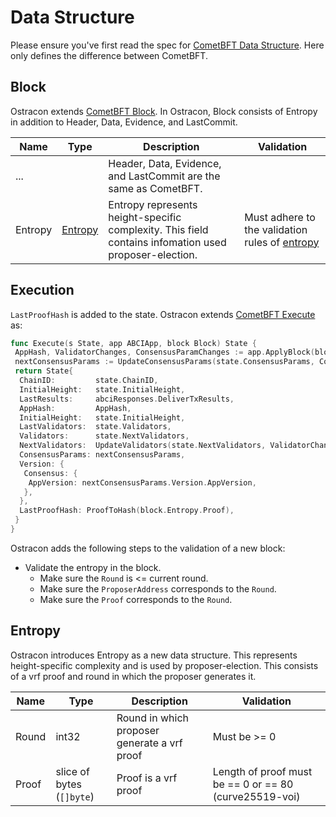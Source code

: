 # Data Structure

Please ensure you've first read the spec for [CometBFT Data Structure](https://github.com/tendermint/tendermint/blob/v0.34.x/spec/core/data_structures.md). Here only defines the difference between CometBFT.

## Block

Ostracon extends [CometBFT Block](https://github.com/tendermint/tendermint/blob/v0.34.x/spec/core/data_structures.md#block). In Ostracon, Block consists of Entropy in addition to Header, Data, Evidence, and LastCommit.

| Name | Type | Description | Validation |
|------|------|-------------|------------|
| ...  |      | Header, Data, Evidence, and LastCommit are the same as CometBFT. |            |
| Entropy | [Entropy](#entropy) | Entropy represents height-specific complexity. This field contains infomation used proposer-election. | Must adhere to the validation rules of [entropy](#entropy) |

## Execution

`LastProofHash` is added to the state. Ostracon extends [CometBFT Execute](https://github.com/tendermint/tendermint/blob/v0.34.x/spec/core/data_structures.md#execution) as:

```go
func Execute(s State, app ABCIApp, block Block) State {
 AppHash, ValidatorChanges, ConsensusParamChanges := app.ApplyBlock(block)
 nextConsensusParams := UpdateConsensusParams(state.ConsensusParams, ConsensusParamChanges)
 return State{
  ChainID:         state.ChainID,
  InitialHeight:   state.InitialHeight,
  LastResults:     abciResponses.DeliverTxResults,
  AppHash:         AppHash,
  InitialHeight:   state.InitialHeight,
  LastValidators:  state.Validators,
  Validators:      state.NextValidators,
  NextValidators:  UpdateValidators(state.NextValidators, ValidatorChanges),
  ConsensusParams: nextConsensusParams,
  Version: {
   Consensus: {
    AppVersion: nextConsensusParams.Version.AppVersion,
   },
  },
  LastProofHash: ProofToHash(block.Entropy.Proof),
 }
}
```

Ostracon adds the following steps to the validation of a new block:

- Validate the entropy in the block.
    - Make sure the `Round` is <= current round.
    - Make sure the `ProposerAddress` corresponds to the `Round`.
    - Make sure the `Proof` corresponds to the `Round`.

## Entropy

Ostracon introduces Entropy as a new data structure. This represents height-specific complexity and is used by proposer-election. This consists of a vrf proof and round in which the proposer generates it.

| Name | Type | Description | Validation                                             |
|------|------|-------------|--------------------------------------------------------|
| Round | int32                     | Round in which proposer generate a vrf proof             | Must be >= 0                                           |
| Proof | slice of bytes (`[]byte`) | Proof is a vrf proof | Length of proof must be == 0 or == 80 (curve25519-voi) |
